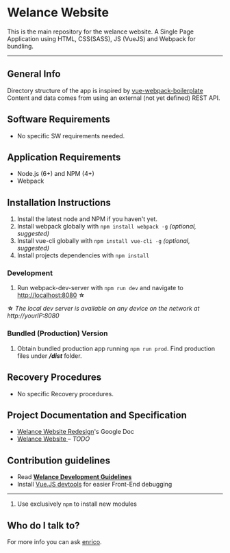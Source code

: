 # Welance Website

This is the main repository for the welance website. A Single Page Application using HTML, CSS(SASS), JS (VueJS) and Webpack for bundling.

- - -

## General Info

Directory structure of the app is inspired by [vue-webpack-boilerplate](https://github.com/vuejs-templates/webpack)
Content and data comes from using an external (not yet defined) REST API.

## Software Requirements
* No specific SW requirements needed.

## Application Requirements

* Node.js (6+) and NPM (4+)
* Webpack

## Installation Instructions

1. Install the latest node and NPM if you haven't yet.
2. Install webpack globally with `npm install webpack -g` _(optional, suggested)_
3. Install vue-cli globally with `npm install vue-cli -g` _(optional, suggested)_
4. Install projects dependencies with `npm install`

### Development

1. Run webpack-dev-server with `npm run dev` and navigate to [http://localhost:8080](http://localhost:8080) **☆**

**☆** _The local dev server is available on any device on the network at http://yourIP:8080_

### Bundled (Production) Version
1. Obtain bundled production app running `npm run prod`. Find production files under **_/dist_** folder.


## Recovery Procedures
* No specific Recovery procedures.

## Project Documentation and Specification

* [Welance Website Redesign](https://docs.google.com/document/d/19Q0ryKOXxbcXurXhG0MgO_OMt8JR2rN1gVfB81QYlHg/edit?usp=sharing)'s Google Doc
* [Welance Website ](https://welance-handbook.herokuapp.com/welance-website.html) – _TODO_

## Contribution guidelines

* Read **[Welance Development Guidelines](https://welance-handbook.herokuapp.com/welance-development-guidelines.html)**
* Install [Vue.JS devtools](https://chrome.google.com/webstore/detail/vuejs-devtools/nhdogjmejiglipccpnnnanhbledajbpd) for easier Front-End debugging

- - -

1. Use exclusively `npm` to install new modules

## Who do I talk to?

For more info you can ask [enrico](https://github.com/ricricucit/).